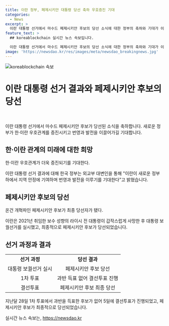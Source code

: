 ```yaml
---
title: 이란 정부, 페제시키안 대통령 당선 축하 우호증진 기대
categories:
  - News
excerpt: >
  이란 대통령 선거에서 마수드 페제시키안 후보의 당선 소식에 대한 정부의 축하와 기대가 이어졌다. 외교부 대변인은 “한·이란 우호관계 증진을 기대한다”며 신정부의 안정과 발전을 기원했다. 이번 선거는 5월 헬기 추락으로 대통령직을 잃은 뒤 신선한 지도자를 찾던 이란의 보궐선거로 진행됐고, 페제시키안 후보가 최종 당선됐다.
feature_text: >
  ## koreablockchain 실시간 뉴스 속보입니다.

  이란 대통령 선거에서 마수드 페제시키안 후보의 당선 소식에 대한 정부의 축하와 기대가 이어졌다. 외교부 대변인은 “한·이란 우호관계 증진을 기대한다”며 신정부의 안정과 발전을 기원했다. 이번 선거는 5월 헬기 추락으로 대통령직을 잃은 뒤 신선한 지도자를 찾던 이란의 보궐선거로 진행됐고, 페제시키안 후보가 최종 당선됐다.
image: 'https://newsdao.kr/res/images/meta/newsdao_breakingnews.jpg'
---
```


<p><img src="https://newsdao.kr/res/images/meta/newsdao_breakingnews.jpg" alt="koreablockchain 속보" /></p>

<h1 data-ke-size="size28">이란 대통령 선거 결과와 페제시키안 후보의 당선</h1>

<p data-ke-size="size16">&nbsp;</p>

<p>이란 대통령 선거에서 마수드 페제시키안 후보가 당선된 소식을 축하합니다. 새로운 정부가 한·이란 우호관계를 증진시키고 번영과 발전을 이끌어가길 기대합니다.</p>

<h2 data-ke-size="size26">한·이란 관계의 미래에 대한 희망</h2>

<p data-ke-size="size16">한·이란 우호관계가 더욱 증진되기를 기대한다.</p>

<p>이란 대통령 선거 결과에 대해 한국 정부는 외교부 대변인을 통해 "이란이 새로운 정부 하에서 지역 안정에 기여하며 번영과 발전을 이루기를 기대한다"고 밝혔습니다.</p>

<h2 data-ke-size="size26">페제시키안 후보의 당선</h2>

<p data-ke-size="size16">온건 개혁파인 페제시키안 후보가 최종 당선자가 됐다.</p>

<p>이란은 2021년 취임한 보수 성향의 라이시 전 대통령이 갑작스럽게 사망한 후 대통령 보궐선거를 실시했고, 최종적으로 페제시키안 후보가 당선되었습니다.</p>

<h2 data-ke-size="size26">선거 과정과 결과</h2>

<table>
<tbody>
<tr>
<td style="text-align: center; height: 17px;"><b>선거 과정</b></td>
<td style="text-align: center; height: 17px;"><b>당선 결과</b></td>
</tr>
<tr>
<td style="text-align: center; height: 17px;">대통령 보궐선거 실시</td>
<td style="text-align: center; height: 17px;">페제시키안 후보 당선</td>
</tr>
<tr>
<td style="text-align: center; height: 17px;">1차 투표</td>
<td style="text-align: center; height: 17px;">과반 득표 없어 결선투표 진행</td>
</tr>
<tr>
<td style="text-align: center; height: 17px;">결선투표</td>
<td style="text-align: center; height: 17px;">페제시키안 후보 최종 당선</td>
</tr>
</tbody>
</table>

<p data-ke-size="size16">지난달 28일 1차 투표에서 과반을 득표한 후보가 없어 5일에 결선투표가 진행되었고, 페제시키안 후보가 최종적으로 당선되었습니다.</p>
실시간 뉴스 속보는, <a href="https://newsdao.kr" rel="dofollow">https://newsdao.kr</a>


